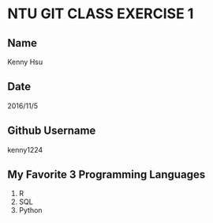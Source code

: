 # NTU GIT CLASS EXERCISE 1

Name
----
Kenny Hsu

Date
----
2016/11/5

Github Username
---------------
kenny1224

My Favorite 3 Programming Languages
--------------------------------
1. R
2. SQL
3. Python
